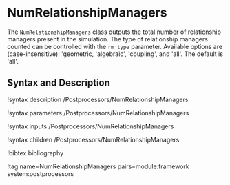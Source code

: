 # NumRelationshipManagers

The `NumRelationshipManagers` class outputs the total number of relationship managers
present in the simulation. The type of relationship managers counted can be
controlled with the `rm_type` parameter. Available options are
(case-insensitive): 'geometric, 'algebraic', 'coupling', and 'all'. The default
is 'all'.

## Syntax and Description

!syntax description /Postprocessors/NumRelationshipManagers

!syntax parameters /Postprocessors/NumRelationshipManagers

!syntax inputs /Postprocessors/NumRelationshipManagers

!syntax children /Postprocessors/NumRelationshipManagers

!bibtex bibliography

!tag name=NumRelationshipManagers pairs=module:framework system:postprocessors
